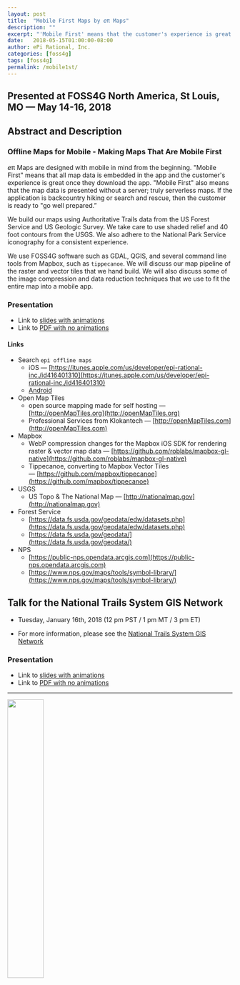 ```yaml
---
layout: post
title:  "Mobile First Maps by 𝘦π Maps"
description: ""
excerpt: "'Mobile First' means that the customer's experience is great once they download the app."
date:   2018-05-15T01:00:00-08:00
author: ePi Rational, Inc.
categories: [foss4g]
tags: [foss4g]
permalink: /mobile1st/
---
```


## Presented at FOSS4G North America, St Louis, MO — May 14-16, 2018

<!-- <img alt="" src="/assets/img/1970-01-01-foss4g-na-2018-workshop-foss4gna.jpeg" width="" height="" > -->

##  Abstract and Description

### Offline Maps for Mobile - Making Maps That Are Mobile First

𝘦π Maps are designed with mobile in mind from the beginning.  "Mobile First" means that all map data is embedded in the app and the customer's experience is great once they download the app.  "Mobile First" also means that the map data is presented without a server; truly serverless maps.  If the application is backcountry hiking or search and rescue, then the customer is ready to "go well prepared.”

We build our maps using Authoritative Trails data from the US Forest Service and US Geologic Survey.  We take care to use shaded relief and 40 foot contours from the USGS.  We also adhere to the National Park Service iconography for a consistent experience.

We use FOSS4G software such as GDAL, QGIS, and several command line tools from Mapbox, such as `tippecanoe`.  We will discuss our map pipeline of the raster and vector tiles that we hand build.  We will also discuss some of the image compression and data reduction techniques that we use to fit the entire map into a mobile app.

### Presentation

* Link to [slides with animations](/projects/Rob-Chohan-RobLabs.com-mobile1st)
* Link to [PDF with no animations](https://drive.google.com/file/d/1NgIaqi-aC6QBAuFVc-iOlidIilrSOMw9/view?usp=sharing)

#### Links

* Search `epi offline maps`
  * iOS — [https://itunes.apple.com/us/developer/epi-rational-inc./id416401310](https://itunes.apple.com/us/developer/epi-rational-inc./id416401310)
  * [Android](/android)
* Open Map Tiles
  * open source mapping made for self hosting — [http://openMapTiles.org](http://openMapTiles.org)
  * Professional Services from Klokantech — [http://openMapTiles.com](http://openMapTiles.com)  
* Mapbox
  * WebP compression changes for the Mapbox iOS SDK for rendering raster & vector map data — [https://github.com/roblabs/mapbox-gl-native](https://github.com/roblabs/mapbox-gl-native)
  * Tippecanoe, converting to Mapbox Vector Tiles — [https://github.com/mapbox/tippecanoe](https://github.com/mapbox/tippecanoe)
* USGS
  * US Topo & The National Map — [http://nationalmap.gov](http://nationalmap.gov)
* Forest Service
  * [https://data.fs.usda.gov/geodata/edw/datasets.php](https://data.fs.usda.gov/geodata/edw/datasets.php)
  * [https://data.fs.usda.gov/geodata/](https://data.fs.usda.gov/geodata/)
* NPS
  * [https://public-nps.opendata.arcgis.com](https://public-nps.opendata.arcgis.com)
  * [https://www.nps.gov/maps/tools/symbol-library/](https://www.nps.gov/maps/tools/symbol-library/)


## Talk for the National Trails System GIS Network

*  Tuesday, January 16th, 2018 (12 pm PST / 1 pm MT / 3 pm ET)

* For more information, please see the [National Trails System GIS Network](http://pnts.org/new/national-trails-system-gis-network/)


### Presentation

* Link to [slides with animations](/projects/Rob-Chohan-RobLabs.com-mobile1st)
* Link to [PDF with no animations](https://drive.google.com/file/d/1NgIaqi-aC6QBAuFVc-iOlidIilrSOMw9/view?usp=sharing)


---

<img alt="" src="https://user-images.githubusercontent.com/118112/34805979-7078bb32-f635-11e7-8f18-24c3d9d27131.png" width="40%" >
